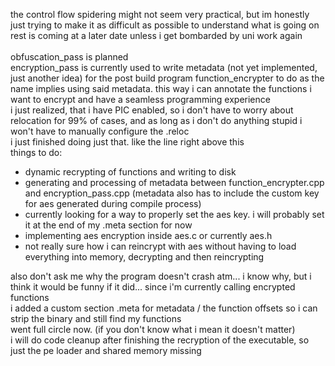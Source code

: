 the control flow spidering might not seem very practical, but im honestly just trying to make it as difficult as possible to understand what is going on \
rest is coming at a later date unless i get bombarded by uni work again \
\
obfuscation_pass is planned \
encryption_pass is currently used to write metadata (not yet implemented, just another idea) for the post build program function_encrypter to do as the name implies using said metadata. this way i can annotate the functions i want to encrypt and have a seamless programming experience \
i just realized, that i have PIC enabled, so i don't have to worry about relocation for 99% of cases, and as long as i don't do anything stupid i won't have to manually configure the .reloc \
i just finished doing just that. like the line right above this \
things to do:
- dynamic recrypting of functions and writing to disk
- generating and processing of metadata between function_encrypter.cpp and encryption_pass.cpp (metadata also has to include the custom key for aes generated during compile process)
- currently looking for a way to properly set the aes key. i will probably set it at the end of my .meta section for now
- implementing aes encryption inside aes.c or currently aes.h
- not really sure how i can reincrypt with aes without having to load everything into memory, decrypting and then reincrypting

also don't ask me why the program doesn't crash atm... i know why, but i think it would be funny if it did... since i'm currently calling encrypted functions \
i added a custom section .meta for metadata / the function offsets so i can strip the binary and still find my functions\
went full circle now. (if you don't know what i mean it doesn't matter) \
i will do code cleanup after finishing the recryption of the executable, so just the pe loader and shared memory missing